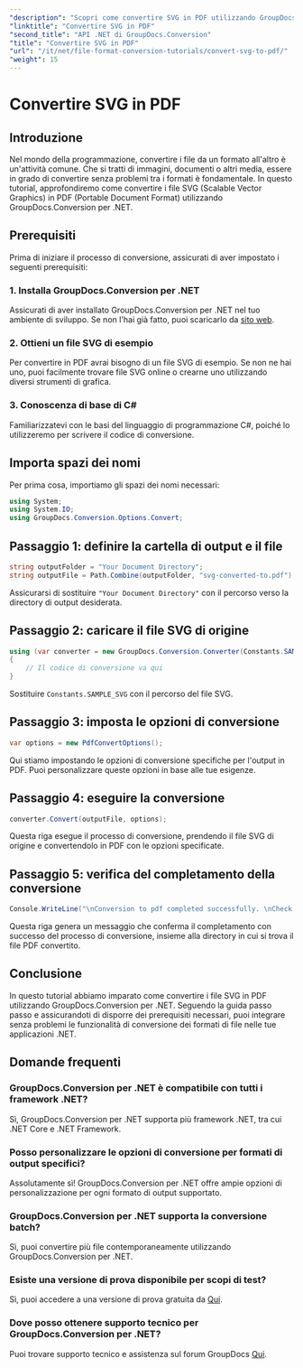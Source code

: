 ```yaml
---
"description": "Scopri come convertire SVG in PDF utilizzando GroupDocs.Conversion per .NET senza sforzo. Semplifica il tuo processo di gestione dei documenti."
"linktitle": "Convertire SVG in PDF"
"second_title": "API .NET di GroupDocs.Conversion"
"title": "Convertire SVG in PDF"
"url": "/it/net/file-format-conversion-tutorials/convert-svg-to-pdf/"
"weight": 15
---
```


# Convertire SVG in PDF

## Introduzione
Nel mondo della programmazione, convertire i file da un formato all'altro è un'attività comune. Che si tratti di immagini, documenti o altri media, essere in grado di convertire senza problemi tra i formati è fondamentale. In questo tutorial, approfondiremo come convertire i file SVG (Scalable Vector Graphics) in PDF (Portable Document Format) utilizzando GroupDocs.Conversion per .NET.
## Prerequisiti
Prima di iniziare il processo di conversione, assicurati di aver impostato i seguenti prerequisiti:
### 1. Installa GroupDocs.Conversion per .NET
Assicurati di aver installato GroupDocs.Conversion per .NET nel tuo ambiente di sviluppo. Se non l'hai già fatto, puoi scaricarlo da [sito web](https://releases.groupdocs.com/conversion/net/).
### 2. Ottieni un file SVG di esempio
Per convertire in PDF avrai bisogno di un file SVG di esempio. Se non ne hai uno, puoi facilmente trovare file SVG online o crearne uno utilizzando diversi strumenti di grafica.
### 3. Conoscenza di base di C#
Familiarizzatevi con le basi del linguaggio di programmazione C#, poiché lo utilizzeremo per scrivere il codice di conversione.

## Importa spazi dei nomi
Per prima cosa, importiamo gli spazi dei nomi necessari:
```csharp
using System;
using System.IO;
using GroupDocs.Conversion.Options.Convert;
```
## Passaggio 1: definire la cartella di output e il file
```csharp
string outputFolder = "Your Document Directory";
string outputFile = Path.Combine(outputFolder, "svg-converted-to.pdf");
```
Assicurarsi di sostituire `"Your Document Directory"` con il percorso verso la directory di output desiderata.
## Passaggio 2: caricare il file SVG di origine
```csharp
using (var converter = new GroupDocs.Conversion.Converter(Constants.SAMPLE_SVG))
{
    // Il codice di conversione va qui
}
```
Sostituire `Constants.SAMPLE_SVG` con il percorso del file SVG.
## Passaggio 3: imposta le opzioni di conversione
```csharp
var options = new PdfConvertOptions();
```
Qui stiamo impostando le opzioni di conversione specifiche per l'output in PDF. Puoi personalizzare queste opzioni in base alle tue esigenze.
## Passaggio 4: eseguire la conversione
```csharp
converter.Convert(outputFile, options);
```
Questa riga esegue il processo di conversione, prendendo il file SVG di origine e convertendolo in PDF con le opzioni specificate.
## Passaggio 5: verifica del completamento della conversione
```csharp
Console.WriteLine("\nConversion to pdf completed successfully. \nCheck output in {0}", outputFolder);
```
Questa riga genera un messaggio che conferma il completamento con successo del processo di conversione, insieme alla directory in cui si trova il file PDF convertito.

## Conclusione
In questo tutorial abbiamo imparato come convertire i file SVG in PDF utilizzando GroupDocs.Conversion per .NET. Seguendo la guida passo passo e assicurandoti di disporre dei prerequisiti necessari, puoi integrare senza problemi le funzionalità di conversione dei formati di file nelle tue applicazioni .NET.
## Domande frequenti
### GroupDocs.Conversion per .NET è compatibile con tutti i framework .NET?
Sì, GroupDocs.Conversion per .NET supporta più framework .NET, tra cui .NET Core e .NET Framework.
### Posso personalizzare le opzioni di conversione per formati di output specifici?
Assolutamente sì! GroupDocs.Conversion per .NET offre ampie opzioni di personalizzazione per ogni formato di output supportato.
### GroupDocs.Conversion per .NET supporta la conversione batch?
Sì, puoi convertire più file contemporaneamente utilizzando GroupDocs.Conversion per .NET.
### Esiste una versione di prova disponibile per scopi di test?
Sì, puoi accedere a una versione di prova gratuita da [Qui](https://releases.groupdocs.com/).
### Dove posso ottenere supporto tecnico per GroupDocs.Conversion per .NET?
Puoi trovare supporto tecnico e assistenza sul forum GroupDocs [Qui](https://forum.groupdocs.com/c/conversion/11).